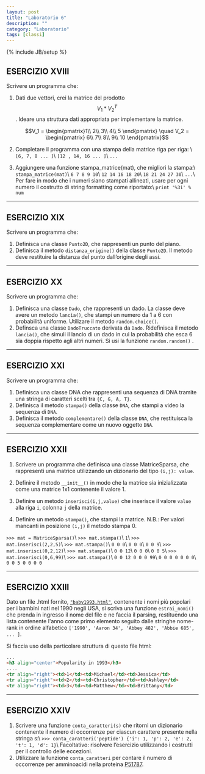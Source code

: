 ```yaml
---
layout: post
title: "Laboratorio 6"
description: ""
category: "Laboratorio"
tags: [classi]
---
```

{% include JB/setup %}
<script type="text/javascript" src="http://cdn.mathjax.org/mathjax/latest/MathJax.js?config=TeX-AMS-MML_HTMLorMML"></script>

## ESERCIZIO XVIII
Scrivere un programma che:

1. Dati due vettori, crei la matrice del prodotto $$V_1 * V_2^T$$. 
    Ideare una struttura dati appropriata per implementare la matrice.

    $$V_1 = \begin{pmatrix}1\\ 2\\ 3\\ 4\\ 5 \end{pmatrix} \quad V_2 = \begin{pmatrix} 6\\ 7\\ 8\\ 9\\ 10 \end{pmatrix}$$

2. Completare il programma con una stampa della matrice riga per riga: \\
    `[6, 7, 8 ... ]`\\
    `[12 , 14, 16 ... ]`\\
    `...`
2. Aggiungere una funzione stampa_matrice(mat), che migliori la stampa:\\
    `stampa_matrice(mat)`\\
    `6 7 8 9 10`\\
    `12 14 16 18 20`\\
    `18 21 24 27 30`\\
    `...`\\
Per fare in modo che i numeri siano stampati allineati, usare per ogni numero il costrutto di string formatting come riportato:\\
`print '%3i' % num`

<!---
### Soluzione

```python
v1 = [1,2,3,4,5]
v2 = [6,7,8,9,10]

mat = []
for x1 in v1:
    row = []
    for x2 in v2:
        row.append(x1*x2)
    mat.append(row)
    
#Alternativa con list comprension
mat = [[x1*x2 for x2 in v2] for x1 in v1]

#Punto 2
for row in mat:
    print row
    
#Punto 3
def stampa_matrice(mat):
    for row in mat:
        for el in row:
            print '%3i' %el,
        print

stampa_matrice(mat)
```
-->

---
## ESERCIZIO XIX

Scrivere un programma che:

1. Definisca una classe `Punto2D`, che rappresenti un punto del piano.
2. Definisca il metodo `distanza_origine()` della classe `Punto2D`. Il metodo deve restituire la distanza del punto dall’origine degli assi.

<!--
### Soluzione

```python
import math

class Punto2D(object):
    
    def __init__(self, x=0, y=0):
        self.x = x
        self.y = y
    
    def distanza_origine(self):
        return math.sqrt(self.x**2 + self.y**2)

            
p = Punto2D(2.5,3.1)
print p.distanza_origine()
print p

```
-->
---
## ESERCIZIO XX

Scrivere un programma che:


1. Definisca una classe `Dado`, che rappresenti un dado. La classe deve avere un metodo `lancia()`, che stampi un numero da 1 a 6 con probabilità uniforme. Utilizare il metodo `random.choice()`.
2. Definsca una classe `DadoTruccato` derivata da `Dado`. Ridefinisca il metodo `lancia()`, che simuli il lancio di un dado in cui la probabilità che esca 6 sia doppia rispetto agli altri numeri. Si usi la funzione `random.random()` .

<!--
### Soluzione

```python
import random

# Parte I

class Dado(object):
    dado = [1,2,3,4,5,6]

    def lancia(self):
        print random.choice(self.dado)

d = Dado()
d.lancia()

# Parte II

class DadoTruccato(Dado):
    
    def lancia(self):    
        base_prob = 1.0/7
        prob = random.random();
        if prob < base_prob:
            return 1
        elif base_prob <= prob < 2 * base_prob:
            return 2
        elif 2* base_prob <= prob < 3 * base_prob:
            return 3
        elif 3* base_prob <= prob < 4 * base_prob:
            return 4
        elif 4* base_prob <= prob < 5 * base_prob:
            return 5
        else:
            return 6
            
d_t = DadoTruccato()
print d_t.lancia()
```
-->

---
## ESERCIZIO XXI

Scrivere un programma che:
1. Definisca una classe DNA che rappresenti una sequenza di DNA tramite una stringa di caratteri scelti tra `{C, G, A, T}`.
2. Definisca il metodo `stampa()` della classe `DNA`, che stampi a video la sequenza di `DNA`.
3. Definisca il metodo `complementare()` della classe `DNA`, che restituisca la sequenza complementare come un nuovo oggetto `DNA`.

<!---
### Soluzione

```python
class DNA(object):
    BASE_COMPL = {'C': 'G', 'G': 'C', 'A': 'T', 'T': 'A'}

    def __init__(self , s):
        self.s = s.upper()
    #Punto II
    def stampa(self):
        print self.s
    #Punto III
    def complementare(self):        
        return DNA(''. join (DNA.BASE_COMPL[b] for b in self.s))
        
    
        
d = DNA("ACG")
c = d.complementare()

d.stampa()
c.stampa()
```
-->

---
## ESERCIZIO XXII

1. Scrivere un programma che definisca una classe MatriceSparsa, che rappresenti una matrice utilizzando un dizionario del tipo `(i,j): value`.

2. Definire il metodo `__init__()` in modo che la matrice sia inizializzata come una matrice 1x1 contenente il valore 1.

3. Definire un metodo `inserisci(i,j,value)` che inserisce il valore `value` alla riga `i`, colonna `j` della matrice. 

4. Definire un metodo `stampa()`, che stampi la matrice. N.B.: Per valori mancanti in posizione `(i,j)` il metodo stampa 0.

`>>> mat = MatriceSparsa()`\\
`>>> mat.stampa()`\\
`1`\\
`>>> mat.inserisci(2,2,5)`\\
`>>> mat.stampa()`\\
`0 0 0`\\
`0 0 0`\\
`0 0 9`\\
`>>> mat.inserisci(0,2,12)`\\
`>>> mat.stampa()`\\
`0 0 12`\\
`0 0 0`\\
`0 0 5`\\
`>>> mat.inserisci(0,6,99)`\\
`>>> mat.stampa()`\\
`0 0 12 0 0 0 99`\\
`0 0 0 0 0 0 0`\\
`0 0 5 0 0 0 0`

<!---
### Soluzione

```python
class MatriceSparsa(object):
    def __init__(self):
        self.rows = 1
        self.cols = 1
        self.values = {(0 ,0): 1}

    def inserisci(self, i ,j ,value ):
        self.rows = max(self.rows, i+1)
        self.cols = max(self.cols, j+1)
        self.values[(i,j)] = value
        
    def stampa(self):
        for i in xrange(self.rows):
            for j in xrange(self.cols):
                if (i,j) in self.values : # se la cella (i,j) e’ non nulla
                    print '%3i' % self.values[(i,j)],
                else:
                    print '%3i' % 0,
            print
            
mat = MatriceSparsa()
mat.stampa()

mat.inserisci(2 ,2 ,9)
mat.stampa()

mat.inserisci(2 ,0 ,45)
mat.stampa()

mat.inserisci(0 ,6 ,99)
mat.stampa()
```
--->
---
## ESERCIZIO XXIII

Dato un file .html fornito, <a href="/python/baby1993.html" download>`"baby1993.html"`</a>, contenente i nomi più popolari per i bambini nati nel 1990 negli USA, si scriva una funzione
`estrai_nomi()` che prenda in ingresso il nome del file e ne faccia il parsing, restituendo una lista contenente l'anno come primo elemento
seguito dalle stringhe nome-rank in ordine alfabetico `['1990', 'Aaron 34', 'Abbey 482', 'Abbie 685', ... ]`.

Si faccia uso della particolare struttura di questo file html:

```html
...
<h3 align="center">Popularity in 1993</h3>
....
<tr align="right"><td>1</td><td>Michael</td><td>Jessica</td>
<tr align="right"><td>2</td><td>Christopher</td><td>Ashley</td>
<tr align="right"><td>3</td><td>Matthew</td><td>Brittany</td>
```
<!---
### Soluzione

```python
import re

def estrai_nomi(filename):
    """
    """
    pattern = r"<td>([\d]{1,})</td><td>([\w]{1,})</td><td>([\w]{1,})</td>"
    year_pattern = r"""<h3 align="center">Popularity in ([\d]{4})</h3>"""
    lista_nomi = []
    infile = open(filename)
    htmlPage = ''.join(line for line in infile)
    matches = re.finditer(pattern,htmlPage)
    for match in matches:
        lista_nomi.append(match.group(2)+' '+match.group(1))
        lista_nomi.append(match.group(3)+' '+match.group(1))
    lista_nomi.sort()
    match_year = re.search(year_pattern,htmlPage)
    year = match_year.group(1)
    return [year]+lista_nomi


print estrai_nomi("files/baby1993.html")[0:20]
```
-->

---
## ESERCIZIO XXIV

1. Scrivere una funzione `conta_caratteri(s)` che ritorni un dizionario contenente il numero di occorrenze
    per ciascun carattere presente nella stringa s:\\
    `>>> conta_caratteri('peptide') {'i': 1, 'p': 2, 'e': 2, 't': 1, 'd': 1}`\\
    Facoltativo: risolvere l’esercizio utilizzando i costrutti per il controllo delle eccezioni.
2. Utilizzare la funzione `conta_caratteri` per contare il numero di occorrenze per amminoacidi
    nella proteina [P51787](http://www.uniprot.org/uniprot/P51787.fasta).

<!---
### Soluzione

```python
# Punto 1
def conta_caratteri(stringa):
    if type(stringa) != str:
        raise TypeError('Input type must be string')

    char_dict = {}
    for char in stringa:
        try:
            char_dict[char] += 1
        except KeyError:
            char_dict[char] = 1

    return char_dict

# Punto 2
sequenza = ""
with open("files/P51787.fasta") as fopen:
    for line in fopen:
        if not line.startswith('>'):
            sequenza += line.replace('\n','')

dict_ammino =  conta_caratteri(sequenza)
print dict_ammino

```
--->

